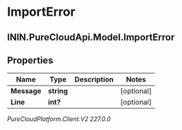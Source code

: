 # ImportError

## ININ.PureCloudApi.Model.ImportError

## Properties

|Name | Type | Description | Notes|
|------------ | ------------- | ------------- | -------------|
| **Message** | **string** |  | [optional] |
| **Line** | **int?** |  | [optional] |



_PureCloudPlatform.Client.V2 227.0.0_
